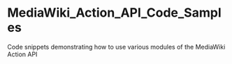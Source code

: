 # MediaWiki_Action_API_Code_Samples
Code snippets demonstrating how to use various modules of the MediaWiki Action API
